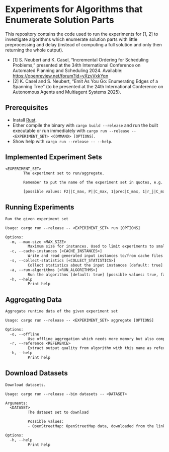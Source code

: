 # Experiments for Algorithms that Enumerate Solution Parts

This repository contains the code used to run the experiments for \[1, 2\] to investigate algorithms which enumerate solution parts with little preprocessing and delay (instead of computing a full solution and only then returning the whole output).

- \[1\] S. Neubert and K. Casel, “Incremental Ordering for Scheduling Problems,” presented at the 34th International Conference on Automated Planning and Scheduling 2024. Available: <https://openreview.net/forum?id=yXzvVxkYqn>
- \[2\] K. Casel and S. Neubert, “Emit As You Go: Enumerating Edges of a Spanning Tree” (to be presented at the 24th International Conference on Autonomous Agents and Multiagent Systems 2025).

## Prerequisites

- Install [Rust](https://www.rust-lang.org/tools/install).
- Either compile the binary with `cargo build --release` and run the built executable or run immediately with `cargo run --release -- <EXPERIMENT_SET> <COMMAND> [OPTIONS]`.
- Show help with `cargo run --release -- --help`.

## Implemented Experiment Sets

```txt
<EXPERIMENT_SET>
        The experiment set to run/aggregate.

        Remember to put the name of the experiment set in quotes, e.g. "F2||C_max"

        [possible values: F2||C_max, P||C_max, 1|prec|C_max, 1|r_j|C_max, MST, SSSD|U|OSM, SSSD|W|OSM, SSSD|U|Artificial, SSSD|W|Artificial, APSD|U|OSM, APSD|W|OSM, APSD|U|Artificial, APSD|W|Artificial, LazyArray]
```

## Running Experiments

```txt
Run the given experiment set

Usage: cargo run --release -- <EXPERIMENT_SET> run [OPTIONS]

Options:
  -m, --max-size <MAX_SIZE>
          Maximum size for instances. Used to limit experiments to small instances during test runs
  -c, --cache-instances [<CACHE_INSTANCES>]
          Write and read generated input instances to/from cache files [default: false] [possible values: true, false]
  -s, --collect-statistics [<COLLECT_STATISTICS>]
          Collect statistics about the input instances [default: true] [possible values: true, false]
  -a, --run-algorithms [<RUN_ALGORITHMS>]
          Run the algorithms [default: true] [possible values: true, false]
  -h, --help
          Print help
```

## Aggregating Data

```txt
Aggregate runtime data of the given experiment set

Usage: cargo run --release -- <EXPERIMENT_SET> aggregate [OPTIONS]

Options:
  -o, --offline
          Use offline aggregation which needs more memory but also computes median and quartiles
  -r, --reference <REFERENCE>
          Extract output quality from algorithm with this name as reference quality for approximation ratios
  -h, --help
          Print help
```

## Download Datasets

```txt
Download datasets.

Usage: cargo run --release --bin datasets -- <DATASET>

Arguments:
  <DATASET>
          The dataset set to download

          Possible values:
          - OpenStreetMap: OpenStreetMap data, downloaded from the links provided in /data/datasets/osm/download-links.csv

Options:
  -h, --help
          Print help
```
